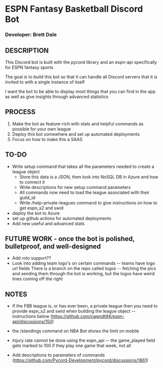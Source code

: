 # ESPN Fantasy Basketball Discord Bot
 ### **Developer: Brett Dale**

 DESCRIPTION
 -----------
This Discord bot is built with the pycord library and an espn-api specifically for ESPN fantasy sports

The goal is to build this bot so that it can handle all Discord servers that it is invited to with a single instance of itself

I want the bot to be able to display most things that you can find in the app as well as give insights through advanced statistics

PROCESS
-------

1. Make the bot as feature-rich with stats and helpful commands as possible for your
    own league
2. Deploy this bot somewhere and set up automated deployments 
3. Focus on how to make this a SAAS


TO-DO 
-----
- Write setup command that takes all the parameters needed to create a league object
    - Store this data is a JSON, then look into NoSQL DB in Azure and how to connect it
    - Write descriptions for new setup command parameters
    - All commands now need to load the league associated with their guild_id
    - Write /help-private-leagues command to give instructions on how to get espn_s2 and swid
- deploy the bot to Azure
- set up github actions for automated deployments
- Add new useful and advanced stats



FUTURE WORK - once the bot is polished, bulletproof, and well-designed
-----------
- Add roto support??
- Look into adding team logo's on certain commands -- teams have logo url fields
    There is a branch on the repo called logos -- fetching the pics and sending them
    through the bot is working, but the logos have weird lines coming off the right


NOTES
-----
- If the FBB league is, or has ever been, a private league then you need to provide 
    espn_s2 and swid when building the league object -- instructions below
    (https://github.com/cwendt94/espn-api/discussions/150)

- the /standings command on NBA Bot shows the limit on mobile

- Injury rate cannot be done using the espn_api -- the game_played field gets marked to 100 if 
    they play one game that week, not all

- Add descriptions to parameters of commands (https://github.com/Pycord-Development/pycord/discussions/1861)